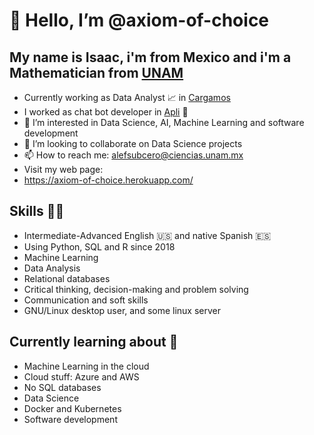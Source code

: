 # 👋 Hello, I’m @axiom-of-choice
## My name is Isaac, i'm from Mexico and i'm a Mathematician from [UNAM](https://www.unam.mx/)
- Currently working as Data Analyst 📈 in [Cargamos](https://www.cargamos.com/)
- I worked as chat bot developer in [Apli](https://www.apli.jobs/) 🤖
- 👀 I’m interested in Data Science, AI, Machine Learning and software development
- 💞️ I’m looking to collaborate on Data Science projects
- 📫 How to reach me: alefsubcero@ciencias.unam.mx
- Visit my web page: 
- https://axiom-of-choice.herokuapp.com/

## Skills 👨‍💻
* Intermediate-Advanced English 🇺🇸 and native Spanish 🇪🇸
* Using Python, SQL and R since 2018
* Machine Learning
* Data Analysis
* Relational databases
* Critical thinking, decision-making and problem solving 
* Communication and soft skills
* GNU/Linux desktop user, and some linux server 

## Currently learning about 🌱
- Machine Learning in the cloud
- Cloud stuff: Azure and AWS
- No SQL databases
- Data Science
- Docker and Kubernetes
- Software development
<!---
axiom-of-choice/axiom-of-choice is a ✨ special ✨ repository because its `README.md` (this file) appears on your GitHub profile.
You can click the Preview link to take a look at your changes.
--->
